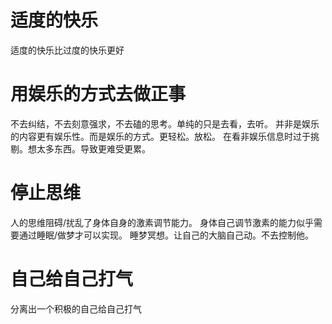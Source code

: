 
# 适度的快乐
适度的快乐比过度的快乐更好
# 用娱乐的方式去做正事
不去纠结，不去刻意强求，不去磕的思考。单纯的只是去看，去听。
并非是娱乐的内容更有娱乐性。而是娱乐的方式。更轻松。放松。
在看非娱乐信息时过于挑剔。想太多东西。导致更难受更累。
# 停止思维
人的思维阻碍/扰乱了身体自身的激素调节能力。
身体自己调节激素的能力似乎需要通过睡眠/做梦才可以实现。
睡梦冥想。让自己的大脑自己动。不去控制他。
# 自己给自己打气
分离出一个积极的自己给自己打气